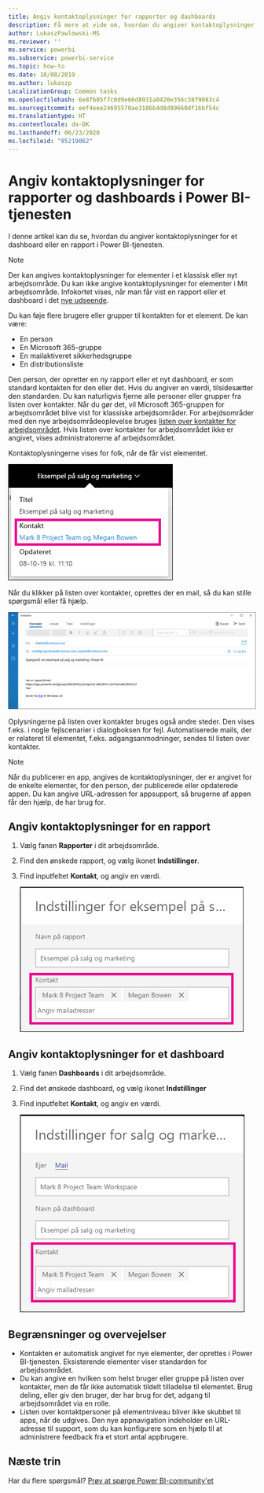 ```yaml
---
title: Angiv kontaktoplysninger for rapporter og dashboards
description: Få mere at vide om, hvordan du angiver kontaktoplysninger for rapporter og dashboards.
author: LukaszPawlowski-MS
ms.reviewer: ''
ms.service: powerbi
ms.subservice: powerbi-service
ms.topic: how-to
ms.date: 10/08/2019
ms.author: lukaszp
LocalizationGroup: Common tasks
ms.openlocfilehash: 6e8f605f7c0d9e66d8931a0420e356c38f9083c4
ms.sourcegitcommit: eef4eee24695570ae3186b4d8d99660df16bf54c
ms.translationtype: HT
ms.contentlocale: da-DK
ms.lasthandoff: 06/23/2020
ms.locfileid: "85219062"
---
```

# <a name="set-contact-information-for-reports-and-dashboards-in-the-power-bi-service"></a>Angiv kontaktoplysninger for rapporter og dashboards i Power BI-tjenesten
I denne artikel kan du se, hvordan du angiver kontaktoplysninger for et dashboard eller en rapport i Power BI-tjenesten.

> [!NOTE]
> Der kan angives kontaktoplysninger for elementer i et klassisk eller nyt arbejdsområde. Du kan ikke angive kontaktoplysninger for elementer i Mit arbejdsområde. Infokortet vises, når man får vist en rapport eller et dashboard i det [nye udseende](../consumer/service-new-look.md).

Du kan føje flere brugere eller grupper til kontakten for et element. De kan være:
* En person
* En Microsoft 365-gruppe
* En mailaktiveret sikkerhedsgruppe
* En distributionsliste

Den person, der opretter en ny rapport eller et nyt dashboard, er som standard kontakten for den eller det. Hvis du angiver en værdi, tilsidesætter den standarden. Du kan naturligvis fjerne alle personer eller grupper fra listen over kontakter. Når du gør det, vil Microsoft 365-gruppen for arbejdsområdet blive vist for klassiske arbejdsområder. For arbejdsområder med den nye arbejdsområdeoplevelse bruges [listen over kontakter for arbejdsområdet](../collaborate-share/service-create-the-new-workspaces.md#create-a-contact-list). Hvis listen over kontakter for arbejdsområdet ikke er angivet, vises administratorerne af arbejdsområdet.

Kontaktoplysningerne vises for folk, når de får vist elementet. 

 ![kontakt til tjenesterapport](media/service-item-contact/service-report-contact.png)

Når du klikker på listen over kontakter, oprettes der en mail, så du kan stille spørgsmål eller få hjælp. 

 ![mail til tjenestekontakt](media/service-item-contact/service-contact-email.png)
 
Oplysningerne på listen over kontakter bruges også andre steder. Den vises f.eks. i nogle fejlscenarier i dialogboksen for fejl. Automatiserede mails, der er relateret til elementet, f.eks. adgangsanmodninger, sendes til listen over kontakter. 

> [!NOTE]
> Når du publicerer en app, angives de kontaktoplysninger, der er angivet for de enkelte elementer, for den person, der publicerede eller opdaterede appen. Du kan angive URL-adressen for appsupport, så brugerne af appen får den hjælp, de har brug for.

## <a name="set-contact-information-for-a-report"></a>Angiv kontaktoplysninger for en rapport
1. Vælg fanen **Rapporter** i dit arbejdsområde.
2. Find den ønskede rapport, og vælg ikonet **Indstillinger**.
3. Find inputfeltet **Kontakt**, og angiv en værdi.

     ![indstillinger for kontakt til tjenesterapport](media/service-item-contact/service-report-contact-setting.png)

## <a name="set-contact-information-for-a-dashboard"></a>Angiv kontaktoplysninger for et dashboard
1. Vælg fanen **Dashboards** i dit arbejdsområde.
2. Find det ønskede dashboard, og vælg ikonet **Indstillinger**
3. Find inputfeltet **Kontakt**, og angiv en værdi.

     ![indstillinger for kontakt til tjenestedashboard](media/service-item-contact/service-dashboard-contact-setting.png)

## <a name="limitations-and-considerations"></a>Begrænsninger og overvejelser
* Kontakten er automatisk angivet for nye elementer, der oprettes i Power BI-tjenesten. Eksisterende elementer viser standarden for arbejdsområdet.
* Du kan angive en hvilken som helst bruger eller gruppe på listen over kontakter, men de får ikke automatisk tildelt tilladelse til elementet. Brug deling, eller giv den bruger, der har brug for det, adgang til arbejdsområdet via en rolle. 
* Listen over kontaktpersoner på elementniveau bliver ikke skubbet til apps, når de udgives. Den nye appnavigation indeholder en URL-adresse til support, som du kan konfigurere som en hjælp til at administrere feedback fra et stort antal appbrugere.


## <a name="next-steps"></a>Næste trin

Har du flere spørgsmål? [Prøv at spørge Power BI-community'et](https://community.powerbi.com/)
